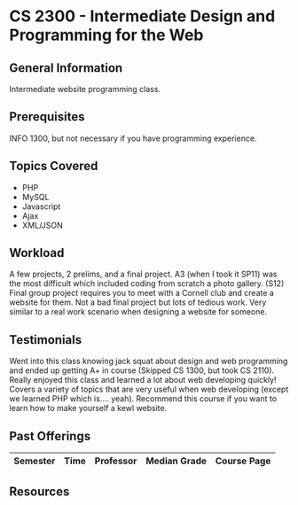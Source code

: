 # CS 2300 - Intermediate Design and Programming for the Web

## General Information
Intermediate website programming class.

## Prerequisites
INFO 1300, but not necessary if you have programming experience.

## Topics Covered
 - PHP
 - MySQL
 - Javascript
 - Ajax
 - XML/JSON

## Workload
A few projects, 2 prelims, and a final project. A3 (when I took it SP11) was the most difficult which included coding from scratch a photo gallery. (S12) Final group project requires you to meet with a Cornell club and create a website for them. Not a bad final project but lots of tedious work. Very similar to a real work scenario when designing a website for someone.

## Testimonials
Went into this class knowing jack squat about design and web programming and ended up getting A+ in course (Skipped CS 1300, but took CS 2110). Really enjoyed this class and learned a lot about web developing quickly! Covers a variety of topics that are very useful when web developing (except we learned PHP which is.... yeah). Recommend this course if you want to learn how to make yourself a kewl website.

## Past Offerings
| Semester | Time | Professor | Median Grade | Course Page | 
| --- | --- | --- | --- | --- |

## Resources
